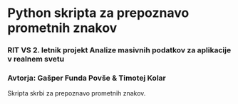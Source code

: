 # Python skripta za prepoznavo prometnih znakov

### RIT VS 2. letnik projekt Analize masivnih podatkov za aplikacije v realnem svetu

### Avtorja: Gašper Funda Povše & Timotej Kolar

Skripta skrbi za prepoznavo prometnih znakov.<br/>
